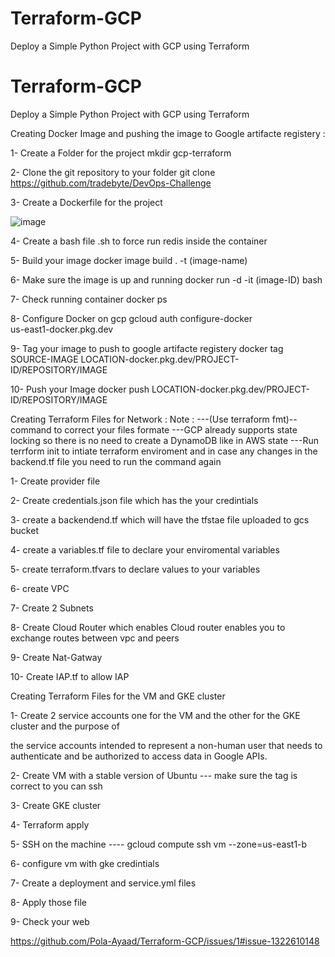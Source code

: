# Terraform-GCP
Deploy a Simple Python Project with GCP using Terraform


# Terraform-GCP
Deploy a Simple Python Project with GCP using Terraform

Creating Docker Image and pushing the image to Google artifacte registery :


1- Create a Folder for the project mkdir gcp-terraform

2- Clone the git repository to your folder git clone https://github.com/tradebyte/DevOps-Challenge

3- Create a Dockerfile for the project 

![image](https://user-images.githubusercontent.com/71693153/182429095-21dc9ecf-b1f9-4b32-8e83-db5a6f63da28.png)


4- Create a bash file .sh to force run redis inside the container

5- Build your image docker image build . -t (image-name)

6- Make sure the image is up and running docker run -d -it (image-ID) bash

7- Check running container docker ps

8- Configure Docker on gcp gcloud auth configure-docker \
    us-east1-docker.pkg.dev 
    
9- Tag your image to push to google artifacte registery docker tag SOURCE-IMAGE LOCATION-docker.pkg.dev/PROJECT-ID/REPOSITORY/IMAGE

10- Push your Image docker push LOCATION-docker.pkg.dev/PROJECT-ID/REPOSITORY/IMAGE


Creating Terraform Files for Network  : 
   Note :  ---(Use terraform fmt)-- command to correct your files formate 
           ---GCP already supports state locking so there is no need to create a DynamoDB like
              in AWS state
           ---Run terrform init to intiate terraform enviroment and in case any changes in the backend.tf file you need to run the command again 


1- Create provider file 

2- Create credentials.json file which has the your credintials 

3- create a backendend.tf which will have the tfstae file uploaded to gcs bucket

4- create a variables.tf file to declare your enviromental variables

5- create terraform.tfvars to declare values to your variables 

6- create VPC

7- Create 2 Subnets 

8- Create Cloud Router which enables Cloud router enables you to exchange routes between vpc and peers 

9- Create Nat-Gatway 

10- Create IAP.tf to allow IAP 


Creating Terraform Files for the VM and GKE cluster 

1- Create 2 service accounts one for the VM and the other for the GKE cluster and the purpose of 

the service accounts intended to represent a non-human user that needs to authenticate and be authorized to access data in Google APIs.

2- Create VM with a stable version of Ubuntu --- make sure the tag is correct to you can ssh 

3- Create GKE cluster 

4- Terraform apply 

5- SSH on the machine ---- gcloud compute ssh vm --zone=us-east1-b


6- configure vm with gke credintials

7- Create a deployment and service.yml files

8- Apply those file 

9- Check your web 


https://github.com/Pola-Ayaad/Terraform-GCP/issues/1#issue-1322610148
